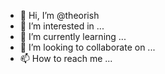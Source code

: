 - 👋 Hi, I’m @theorish
- 👀 I’m interested in ...
- 🌱 I’m currently learning ...
- 💞️ I’m looking to collaborate on ...
- 📫 How to reach me ...

<!---
theorish/theorish is a ✨ special ✨ repository because its `README.md` (this file) appears on your GitHub profile.
You can click the Preview link to take a look at your changes.
--->
